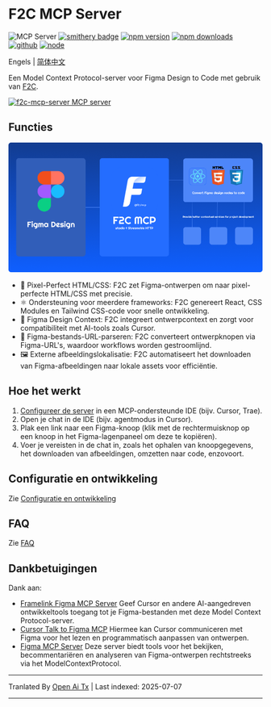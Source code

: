 # F2C MCP Server 
![MCP Server](https://badge.mcpx.dev?type=server 'MCP Server')
[![smithery badge](https://smithery.ai/badge/@f2c-ai/f2c-mcp)](https://smithery.ai/server/@f2c-ai/f2c-mcp)
[![npm version][npm-version-src]][npm-version-href]
[![npm downloads][npm-downloads-src]][npm-downloads-href]
[![github][github-src]][github-href]
[![node][node-src]][node-href]


[npm-version-src]: https://img.shields.io/npm/v/@f2c/mcp?style=flat&colorA=18181B&colorB=F0DB4F
[npm-version-href]: https://npmjs.com/package/@f2c/mcp
[npm-downloads-src]: https://img.shields.io/npm/dm/@f2c/mcp?style=flat&colorA=18181B&colorB=F0DB4F
[npm-downloads-href]: https://npmjs.com/package/@f2c/mcp
[github-src]: https://img.shields.io/badge/github-@f2c/mcp-blue?style=flat&colorA=18181B&colorB=F0DB4F
[github-href]: https://github.com/f2c-ai/f2c-mcp
[node-src]: https://img.shields.io/node/v/@f2c/mcp?style=flat&colorA=18181B&colorB=F0DB4F
[node-href]: https://nodejs.org/en/about/previous-releases

Engels | [简体中文](https://raw.githubusercontent.com/f2c-ai/f2c-mcp/main/./README-zh-CN.md)

Een Model Context Protocol-server voor Figma Design to Code met gebruik van [F2C](https://f2c.yy.com/).

<a href="https://glama.ai/mcp/servers/@f2c-ai/f2c-mcp">
  <img width="380" height="200" src="https://glama.ai/mcp/servers/@f2c-ai/f2c-mcp/badge" alt="f2c-mcp-server MCP server" />
</a>

## Functies
<img alt="f2c" src="https://raw.githubusercontent.com/f2c-ai/f2c-mcp/main/docs/bannerv3.png" />

- 🎨 Pixel-Perfect HTML/CSS: F2C zet Figma-ontwerpen om naar pixel-perfecte HTML/CSS met precisie.
- ⚛️ Ondersteuning voor meerdere frameworks: F2C genereert React, CSS Modules en Tailwind CSS-code voor snelle ontwikkeling.
- 🧠 Figma Design Context: F2C integreert ontwerpcontext en zorgt voor compatibiliteit met AI-tools zoals Cursor.
- 🔗 Figma-bestands-URL-parseren: F2C converteert ontwerpknopen via Figma-URL's, waardoor workflows worden gestroomlijnd.
- 🖼️ Externe afbeeldingslokalisatie: F2C automatiseert het downloaden van Figma-afbeeldingen naar lokale assets voor efficiëntie.

## Hoe het werkt
1. [Configureer de server](https://raw.githubusercontent.com/f2c-ai/f2c-mcp/main/docs/en/GettingStarted.md) in een MCP-ondersteunde IDE (bijv. Cursor, Trae).
2. Open je chat in de IDE (bijv. agentmodus in Cursor).
3. Plak een link naar een Figma-knoop (klik met de rechtermuisknop op een knoop in het Figma-lagenpaneel om deze te kopiëren).
4. Voer je vereisten in de chat in, zoals het ophalen van knoopgegevens, het downloaden van afbeeldingen, omzetten naar code, enzovoort.

## Configuratie en ontwikkeling

Zie [Configuratie en ontwikkeling](https://raw.githubusercontent.com/f2c-ai/f2c-mcp/main/docs/en/GettingStarted.md)

## FAQ
Zie [FAQ](https://raw.githubusercontent.com/f2c-ai/f2c-mcp/main/docs/en/FAQ.md)

## Dankbetuigingen

Dank aan:

+ [Framelink Figma MCP Server](https://github.com/GLips/Figma-Context-MCP) Geef Cursor en andere AI-aangedreven ontwikkeltools toegang tot je Figma-bestanden met deze Model Context Protocol-server.  
+ [Cursor Talk to Figma MCP](https://github.com/sonnylazuardi/cursor-talk-to-figma-mcp) Hiermee kan Cursor communiceren met Figma voor het lezen en programmatisch aanpassen van ontwerpen.
+ [Figma MCP Server](https://github.com/MatthewDailey/figma-mcp) Deze server biedt tools voor het bekijken, becommentariëren en analyseren van Figma-ontwerpen rechtstreeks via het ModelContextProtocol.


---


Tranlated By [Open Ai Tx](https://github.com/OpenAiTx/OpenAiTx) | Last indexed: 2025-07-07


---